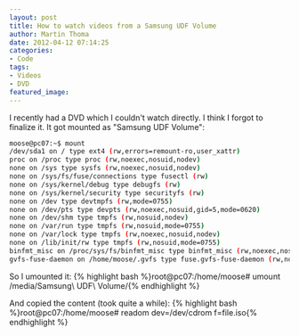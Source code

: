 ```yaml
---
layout: post
title: How to watch videos from a Samsung UDF Volume
author: Martin Thoma
date: 2012-04-12 07:14:25
categories: 
- Code
tags:
- Videos
- DVD
featured_image: 
---
```

I recently had a DVD which I couldn't watch directly. I think I forgot to finalize it. It got mounted as "Samsung UDF Volume":

```bash
moose@pc07:~$ mount
/dev/sda1 on / type ext4 (rw,errors=remount-ro,user_xattr)
proc on /proc type proc (rw,noexec,nosuid,nodev)
none on /sys type sysfs (rw,noexec,nosuid,nodev)
none on /sys/fs/fuse/connections type fusectl (rw)
none on /sys/kernel/debug type debugfs (rw)
none on /sys/kernel/security type securityfs (rw)
none on /dev type devtmpfs (rw,mode=0755)
none on /dev/pts type devpts (rw,noexec,nosuid,gid=5,mode=0620)
none on /dev/shm type tmpfs (rw,nosuid,nodev)
none on /var/run type tmpfs (rw,nosuid,mode=0755)
none on /var/lock type tmpfs (rw,noexec,nosuid,nodev)
none on /lib/init/rw type tmpfs (rw,nosuid,mode=0755)
binfmt_misc on /proc/sys/fs/binfmt_misc type binfmt_misc (rw,noexec,nosuid,nodev)
gvfs-fuse-daemon on /home/moose/.gvfs type fuse.gvfs-fuse-daemon (rw,nosuid,nodev,user=moose)
```

So I umounted it:
{% highlight bash %}root@pc07:/home/moose# umount /media/Samsung\ UDF\ Volume/{% endhighlight %}

And copied the content (took quite a while):
{% highlight bash %}root@pc07:/home/moose# readom dev=/dev/cdrom f=file.iso{% endhighlight %}